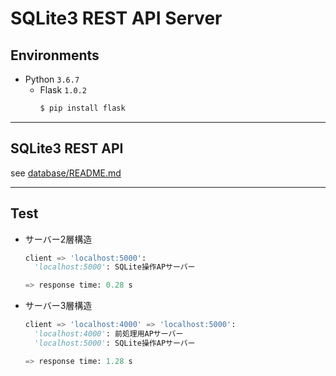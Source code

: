 # SQLite3 REST API Server

## Environments
- Python `3.6.7`
  - Flask `1.0.2`
    ```bash
    $ pip install flask
    ```

***

## SQLite3 REST API
see [database/README.md](./database/README.md)

***

## Test

- サーバー2層構造
  ```python
  client => 'localhost:5000':
    'localhost:5000': SQLite操作APサーバー
  
  => response time: 0.28 s
  ```
- サーバー3層構造
  ```python
  client => 'localhost:4000' => 'localhost:5000':
    'localhost:4000': 前処理用APサーバー
    'localhost:5000': SQLite操作APサーバー
  
  => response time: 1.28 s
  ```
